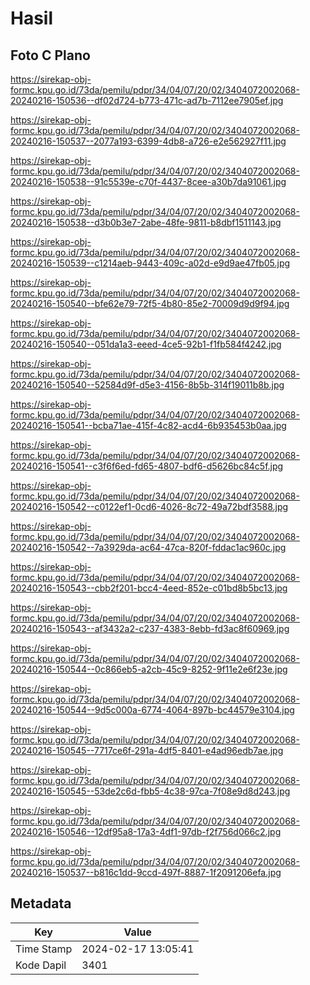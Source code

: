 # Hasil

## Foto C Plano

https://sirekap-obj-formc.kpu.go.id/73da/pemilu/pdpr/34/04/07/20/02/3404072002068-20240216-150536--df02d724-b773-471c-ad7b-7112ee7905ef.jpg

https://sirekap-obj-formc.kpu.go.id/73da/pemilu/pdpr/34/04/07/20/02/3404072002068-20240216-150537--2077a193-6399-4db8-a726-e2e562927f11.jpg

https://sirekap-obj-formc.kpu.go.id/73da/pemilu/pdpr/34/04/07/20/02/3404072002068-20240216-150538--91c5539e-c70f-4437-8cee-a30b7da91061.jpg

https://sirekap-obj-formc.kpu.go.id/73da/pemilu/pdpr/34/04/07/20/02/3404072002068-20240216-150538--d3b0b3e7-2abe-48fe-9811-b8dbf1511143.jpg

https://sirekap-obj-formc.kpu.go.id/73da/pemilu/pdpr/34/04/07/20/02/3404072002068-20240216-150539--c1214aeb-9443-409c-a02d-e9d9ae47fb05.jpg

https://sirekap-obj-formc.kpu.go.id/73da/pemilu/pdpr/34/04/07/20/02/3404072002068-20240216-150540--bfe62e79-72f5-4b80-85e2-70009d9d9f94.jpg

https://sirekap-obj-formc.kpu.go.id/73da/pemilu/pdpr/34/04/07/20/02/3404072002068-20240216-150540--051da1a3-eeed-4ce5-92b1-f1fb584f4242.jpg

https://sirekap-obj-formc.kpu.go.id/73da/pemilu/pdpr/34/04/07/20/02/3404072002068-20240216-150540--52584d9f-d5e3-4156-8b5b-314f19011b8b.jpg

https://sirekap-obj-formc.kpu.go.id/73da/pemilu/pdpr/34/04/07/20/02/3404072002068-20240216-150541--bcba71ae-415f-4c82-acd4-6b935453b0aa.jpg

https://sirekap-obj-formc.kpu.go.id/73da/pemilu/pdpr/34/04/07/20/02/3404072002068-20240216-150541--c3f6f6ed-fd65-4807-bdf6-d5626bc84c5f.jpg

https://sirekap-obj-formc.kpu.go.id/73da/pemilu/pdpr/34/04/07/20/02/3404072002068-20240216-150542--c0122ef1-0cd6-4026-8c72-49a72bdf3588.jpg

https://sirekap-obj-formc.kpu.go.id/73da/pemilu/pdpr/34/04/07/20/02/3404072002068-20240216-150542--7a3929da-ac64-47ca-820f-fddac1ac960c.jpg

https://sirekap-obj-formc.kpu.go.id/73da/pemilu/pdpr/34/04/07/20/02/3404072002068-20240216-150543--cbb2f201-bcc4-4eed-852e-c01bd8b5bc13.jpg

https://sirekap-obj-formc.kpu.go.id/73da/pemilu/pdpr/34/04/07/20/02/3404072002068-20240216-150543--af3432a2-c237-4383-8ebb-fd3ac8f60969.jpg

https://sirekap-obj-formc.kpu.go.id/73da/pemilu/pdpr/34/04/07/20/02/3404072002068-20240216-150544--0c866eb5-a2cb-45c9-8252-9f11e2e6f23e.jpg

https://sirekap-obj-formc.kpu.go.id/73da/pemilu/pdpr/34/04/07/20/02/3404072002068-20240216-150544--9d5c000a-6774-4064-897b-bc44579e3104.jpg

https://sirekap-obj-formc.kpu.go.id/73da/pemilu/pdpr/34/04/07/20/02/3404072002068-20240216-150545--7717ce6f-291a-4df5-8401-e4ad96edb7ae.jpg

https://sirekap-obj-formc.kpu.go.id/73da/pemilu/pdpr/34/04/07/20/02/3404072002068-20240216-150545--53de2c6d-fbb5-4c38-97ca-7f08e9d8d243.jpg

https://sirekap-obj-formc.kpu.go.id/73da/pemilu/pdpr/34/04/07/20/02/3404072002068-20240216-150546--12df95a8-17a3-4df1-97db-f2f756d066c2.jpg

https://sirekap-obj-formc.kpu.go.id/73da/pemilu/pdpr/34/04/07/20/02/3404072002068-20240216-150537--b816c1dd-9ccd-497f-8887-1f2091206efa.jpg


## Metadata

| Key        | Value               |
| ---------- | ------------------- |
| Time Stamp | 2024-02-17 13:05:41 |
| Kode Dapil | 3401                |



